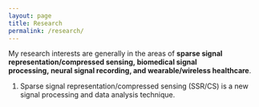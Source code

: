 ```yaml
---
layout: page
title: Research
permalink: /research/
---
```


My research interests are generally in the areas of **sparse signal representation/compressed sensing, biomedical signal processing, neural signal recording, and wearable/wireless healthcare**.

1. Sparse signal representation/compressed sensing (SSR/CS) is a new signal processing and data analysis technique.